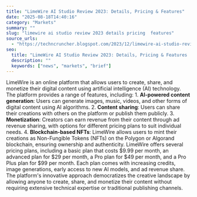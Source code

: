 ```yaml
---
title: "LimeWire AI Studio Review 2023: Details, Pricing & Features"
date: "2025-08-18T14:40:16"
category: "Markets"
summary: ""
slug: "limewire ai studio review 2023 details pricing  features"
source_urls:
  - "https://techncruncher.blogspot.com/2023/12/limewire-ai-studio-review-2023-details.html"
seo:
  title: "LimeWire AI Studio Review 2023: Details, Pricing & Features | Hash n Hedge"
  description: ""
  keywords: ["news", "markets", "brief"]
---
```

LimeWire is an online platform that allows users to create, share, and monetize their digital content using artificial intelligence (AI) technology. The platform provides a range of features, including:  1.  **AI-powered content generation**: Users can generate images, music, videos, and other forms of digital content using AI algorithms. 2.  **Content sharing**: Users can share their creations with others on the platform or publish them publicly. 3.  **Monetization**: Creators can earn revenue from their content through ad revenue sharing, with options for different pricing plans to suit individual needs. 4.  **Blockchain-based NFTs**: LimeWire allows users to mint their creations as Non-Fungible Tokens (NFTs) on the Polygon or Algorand blockchain, ensuring ownership and authenticity.  LimeWire offers several pricing plans, including a basic plan that costs $9.99 per month, an advanced plan for $29 per month, a Pro plan for $49 per month, and a Pro Plus plan for $99 per month. Each plan comes with increasing credits, image generations, early access to new AI models, and ad revenue share.  The platform's innovative approach democratizes the creative landscape by allowing anyone to create, share, and monetize their content without requiring extensive technical expertise or traditional publishing channels. 
